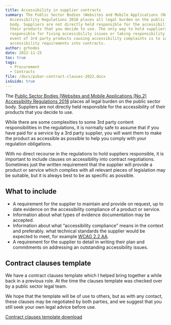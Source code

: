 ```yaml
---
title: Accessibility in supplier contracts
summary: The Public Sector Bodies (Websites and Mobile Applications (No.2)
  Accessibility Regulations 2018 places all legal burden on the public sector
  body. Suppliers are not directly held responsible for the accessibility of
  their products that you decide to use. The only way to hold suppliers
  responsible for fixing accessibility issues or taking responsibility in the
  event of 3rd party products causing accessibility complaints is to include
  accessibility requirements into contracts.
author: grhodes
date: 2022-11-25
toc: true
tags:
  - Procurement
  - Contracts
file: /docs/psbar-contract-clauses-2022.docx
isGuide: true
---
```

The [Public Sector Bodies (Websites and Mobile Applications (No.2) Accessibility Regulations 2018](https://www.legislation.gov.uk/uksi/2018/952/pdfs/uksi_20180952_en.pdf) places all legal burden on the public sector body. Suppliers are not directly held responsible for the accessibility of their products that you decide to use.

While there are some complexities to some 3rd party content responsibilities in the regulations, it is normally safe to assume that if you have paid for a service by a 3rd party supplier, you will want them to make the product as accessible as possible to help you comply with your regulation obligations.

With no direct recourse in the regulations to hold suppliers responsible, it is important to include clauses on accessibility into contract negotiations. Sometimes just the written requirement that the supplier will provide a product or service which complies with all relevant pieces of legislation may be suitable, but it is always best to be as specific as possible.

## What to include

* A requirement for the supplier to maintain and provide on request, up to date evidence on the accessibility compliance of a product or service.
* Information about what types of evidence documentation may be accepted.
* Information about what “accessibility compliance” means in the context and preferably. what technical standards the supplier would be expected to meet, for example [WCAG 2.2 AA](https://www.w3.org/TR/WCAG22/).
* A requirement for the supplier to detail in writing their plan and commitments on addressing an outstanding accessibility issues.

## Contract clauses template

We have a contract clauses template which I helped bring together a while back in a previous role. At the time the clauses template was checked over by a public sector legal team.

We hope that the template will be of use to others, but as with any contact, these clauses may be negotiated by both parties, and we suggest that you still seek your own legal advice before use.

[Contract clauses template download](/docs/psbar-contract-clauses-2022.docx)
